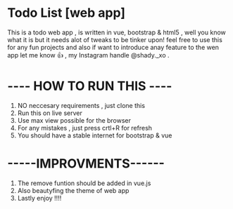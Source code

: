 # Todo List [web app]

This is a todo web app , is written in vue, bootstrap & html5 ,  well you know what it is but  it needs alot of tweaks to be tinker upon! feel free to use this for any fun projects and also if want to introduce anay feature to the wen app let me know :thumbsup: , my Instagram handle @shady._xo .


 # ---- HOW TO RUN THIS ----
 1. NO neccesary requirements , just clone this 
 2. Run this on live server 
 3. Use max view possible for the browser
 4. For any mistakes , just press crtl+R for refresh 
 5. You should have a stable internet for bootstrap & vue 
 
  # -----IMPROVMENTS------
 
 1. The remove funtion should be added in vue.js
 2. Also beautyfing the theme of web app
 3. Lastly enjoy !!!!
